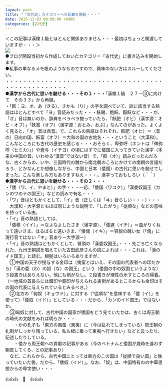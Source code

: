 ```yaml
---
layout: post
title: "「古代史」カテゴリーへの記載を開始・・・"
date: 2015-12-03 00:00:00 +0900
categories: [古代史]
---
```


＜この記事は漢検１級とほとんど関係ありません・・・最初はちょっと関連していますが・・・＞  
![](https://blogimg.goo.ne.jp/user_image/6e/61/dfe4184b6eba22a5b6e2d3f9dc6754c4.jpg)  
●ブログ開設当初から作成しておいたカテゴリー「古代史」に書き込みを開始します。  
●私事の単なるメモ帳のようなものですので、興味のない方はスルーしてください。  
・・・・・・・・・・・・・・・・・・・・・・・・・・・・・・・・・・・・・・・・・・・・・・・・・・  
**●漢字から古代に思いを馳せる・・・その１・・・**「漢検１級　２７－③に向けて　その３３」から再録。  
・「飫：ヨ、オ、あ（きる）、さかも（り）」の字を調べていて、訓に該当する熟語はほとんどすべて「ヨ」音読みだった・・・飫賜、飽飫、厭飫など・・・が、「オ」音は無いのか、辞典をペラペラ捲っていたら、「飫肥（オヒ）（漢字源：オビ・オブ）」「飫富（オフ）（漢字源：おとみ、おぶ）」なんてのがあった。よくよく見ると、「オ」音は呉音。で、これらの熟語はそれぞれ、飫肥（オヒ）＝（昔の）日向の国、飫富（オフ）＝大和の国の古地名・・・ということ（大漢和）。こんなところにも古代の歴史を感じる・・・おそらく、卑弥呼（ホントは「俾弥呼（ヒミカ）」）や壹与（イチヨ）の頃にはすでに倭国に入ってきていた漢字（本来の中国の音。いわゆる“漢音”ではない音）で、「飫（オ）」読みだったんだろな、古くからの、いや、三国時代の魏から南北朝のころにかけての南朝の言語だろう、とかなんとか想像しながら、中国と日本（倭国）の古代に思いを馳せてしまった。こんな楽しみ方もありますねえ・・・。漢字っておもしろい（＾＾）  
**●漢字から古代に思いを馳せる・・・その２・・・**  
・「倭（ワ、イ、やまと）」の字・・・一応、「倭国（ワコク）」「漢委奴国王（カンのワのナの国王）」などの読みで有名・・・  
・「ワ」音はともかくとして、「イ」音（正しくは「ヰ」音らしい・・・）・・・  
　大漢和・大字源ともほぼ同じような説明で、「したがう」「従順な」などの意味を持っている由。  
・「イ」音の熟語としては、  
　「倭移（イイ）」＝なよなよしたさま（漢字源）、「倭遅（イチ）」＝曲がりくねって遠いさま、はるばると遠いさま、「倭傀（イキ）」＝容貌の醜い女（「傀」に現行音ではない「キ」音ありー大字源ー）  
・「イ」音の熟語はともかくとして、冒頭の「漢委奴国王」・・・先ごろ亡くなられた、九州王朝説を唱えていた古田武彦さんの説によれば・・・これは、「漢のイド国王」と読む。根拠はいろいろありますが、  
　①中国の天子が授与する金印は（夷蛮とはいえ、その国の代表者への印だから）「漢の委（わ）の奴（な）の国王」という（倭国の中の奴国というような）３段書きはありえない。他にも例がなし。２段書きが理性の示すところの帰着。（一地域の首長らには銀印や銅印が与えられる実例があるところからも金印はその国の代表に与えられているとみるべき。）  
　②北方の「匈奴（キョウド）」に対する（“従順な”を意味する「倭（イ）」を使って）「倭奴（イド）」としている・・・だから、「カンのイド国王」ではないか。  
　③匈奴に対して、古代中国の国家が倭国をどう見ていたかは、古くは周王朝の時代の文献をみれば明らか・・・  
　　・かの孔子も「東方の夷蛮（東夷）に（今は乱れてしまっている）周王朝の礼制がしっかり残っている、私も槎に乗って東夷へ行きたい」などと云ったり、記述したりしている。  
　　・倭から周王朝への貢献の記事がある（今のベトナムと倭国が歳時を違わず朝貢してくる、との記事あり）  
　など。これらから、古代中国にとっては東方のこの国は「従順で良い国」と映っていたいた筈。だから、「倭奴（イド）」。なお、「奴」は、中国特有のの中華思想からの卑字使い・・・  
  
👍👍👍　🐑　👍👍👍  
  
  
　  